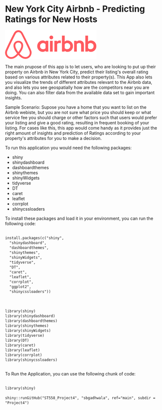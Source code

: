# New York City Airbnb - Predicting Ratings for New Hosts

<img
  src="Project4/www/air.png"
  style="display: inline-block; margin: 0 auto; max-width: 300px">

The main prupose of this app is to let users, who are looking to put up their property on Airbnb in New York City, predict their listing's overall rating based on various attributes related to their property(s). This App also lets you visualize the trends of different attributes relevant to the Airbnb data, and also lets you see geospatially how are the competitors near you are doing. You can also filter data from the available data set to gain important insights.

Sample Scenario:
Supose you have a home that you want to list on the Airbnb webiste, but you are not sure what price you should keep or what service fee you should charge or other factors such that users would prefer your listing and give a good rating, resulting in frequent booking of your listing. For cases like this, this app would come handy as it provides just the right amount of insights and prediction of Ratings according to your property's attributes for you to make a decision.

To run this application you would need the following packages: 
  * shiny
  * shinydashboard
  * dashboardthemes
  * shinythemes
  * shinyWidgets
  * tidyverse
  * DT
  * caret
  * leaflet
  * corrplot
  * shinycssloaders
  
To install these packages and load it in your environment, you can run the following code:
```{r}
  
install.packages(c("shiny",
  "shinydashboard",
  "dashboardthemes",
  "shinythemes",
  "shinyWidgets",
  "tidyverse",
  "DT",
  "caret",
  "leaflet",
  "corrplot",
  "ggplot2",
  "shinycssloaders"))



library(shiny)
library(shinydashboard)
library(dashboardthemes)
library(shinythemes)
library(shinyWidgets)
library(tidyverse)
library(DT)
library(caret)
library(leaflet)
library(corrplot)
library(shinycssloaders)
  
```
  
To Run the Application, you can use the following chunk of code:

```{r}

library(shiny)

shiny::runGitHub("ST558_Project4", "sbgadhwala", ref="main", subdir = "Project4")

```
